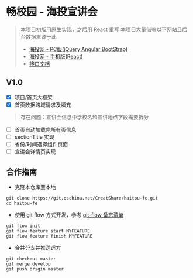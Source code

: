 # 畅校园 - 海投宣讲会

> 本项目初版用原生实现，之后用 React 重写
> 本项目大量借鉴以下网站且后台数据来源于此
> * [海投网 - PC版(jQuery Angular BootStrap)](http://xjh.haitou.cc/)
> * [海投网 - 手机版(React)](http://m.haitou.cc/xjh)
> * [接口文档](./interface.md)

## V1.0

- [X] 项目/首页大框架
- [X] 首页数据跨域请求及填充

> 存在问题：宣讲会信息中学校名和宣讲地点字段需要拆分

- [ ] 首页自动加载完所有页信息
- [ ] sectionTitle 实现
- [ ] 省份/时间选择组件页面
- [ ] 宣讲会详情页实现

## 合作指南

* 克隆本仓库至本地

```
git clone https://git.oschina.net/CreatShare/haitou-fe.git
cd haitou-fe
```

* 使用 git flow 方式开发，参考 [git-flow 备忘清单](https://danielkummer.github.io/git-flow-cheatsheet/index.zh_CN.html)

```
git flow init
git flow feature start MYFEATURE
git flow feature finish MYFEATURE
```

* 合并分支并推送远方

```
git checkout master
git merge develop
git push origin master
```